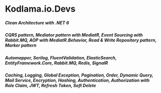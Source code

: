 # Kodlama.io.Devs
<h5>Clean Architecture with .NET 6</h5>
<h5>CQRS pattern, Mediator pattern with MediatR, Event Sourcing with Rabbit.MQ, AOP with MediatR.Behavior, Read & Write Repository pattern, Marker pattern</h5>
<h5>Automapper, Serilog, FluentValidation, ElasticSearch, EntityFramework.Core, Rabbit.MQ, Redis, SignalR</h5>
<h5>Caching, Logging, Global Exception, Pagination, Order, Dynamic Query, Mail Service, Encryption, Hashing, Authentication, Authorization with Role Claim, JWT, Refresh Token, Soft Delete</h5>

